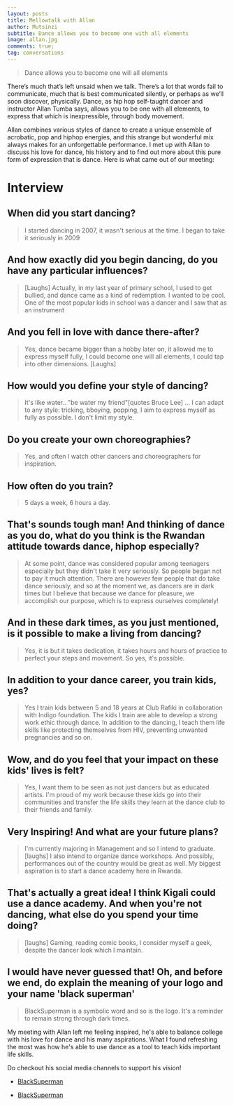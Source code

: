 ```yaml
---
layout: posts
title: Mellowtalk with Allan
author: Mutsinzi
subtitle: Dance allows you to become one with all elements
image: allan.jpg
comments: true;
tag: conversations
---
```


> Dance allows you to become one will all elements

There’s much that’s left unsaid when we talk. There’s a lot that words fail to communicate, much that is best communicated silently, or perhaps as we’ll soon discover, physically. Dance, as hip hop self-taught dancer and instructor Allan Tumba says, allows you to be one with all elements, to express that which is inexpressible, through body movement.

Allan combines various styles of dance to create a unique ensemble of acrobatic, pop and hiphop energies, and this strange but wonderful mix always makes for an unforgettable performance. I met up with Allan to discuss his love for dance, his history and to find out more about this pure form of expression that is dance. Here is what came out of our meeting:

Interview
==========

## When did you start dancing?

> I started dancing in 2007, it wasn't serious at the time. I began to take it seriously in 2009

## And how exactly did you begin dancing, do you have any particular influences?

> [Laughs] Actually, in my last year of primary school, I used to get bullied, and dance came as a kind of redemption. I wanted to be cool. One of the most popular kids in school was a dancer and I saw that as an instrument

## And you fell in love with dance there-after?

> Yes, dance became bigger than a hobby later on, it allowed me to express myself fully, I could become one will all elements, I could tap into other dimensions. [Laughs]

## How would you define your style of dancing?

> It's like water.. "be water my friend"[quotes Bruce Lee] ... I can adapt to any style: tricking, bboying, popping, I aim to express myself as fully as possible. I don't limit my style.

## Do you create your own choreographies?

> Yes, and often I watch other dancers and choreographers for inspiration.

## How often do you train?

> 5 days a week, 6 hours a day.

## That's sounds tough man! And thinking of dance as you do, what do you think is the Rwandan attitude towards dance, hiphop especially?

> At some point, dance was considered popular among teenagers especially but they didn't take it very seriously. So people began not to pay it much attention. There are however few people that do take dance seriously, and so at the moment we, as dancers are in dark times but I believe that because we dance for pleasure, we accomplish our purpose, which is to express ourselves completely!

## And in these dark times, as you just mentioned, is it possible to make a living from dancing?

> Yes, it is but it takes dedication, it takes hours and hours of practice to perfect your steps and movement. So yes, it's possible.

## In addition to your dance career, you train kids, yes?

> Yes I train kids between 5 and 18 years at Club Rafiki in collaboration with Indigo foundation. The kids I train are able to develop a strong work ethic through dance. In addition to the dancing, I teach them life skills like protecting themselves from HIV, preventing unwanted pregnancies and so on.

## Wow, and do you feel that your impact on these kids' lives is felt?

> Yes, I want them to be seen as not just dancers but as educated artists. I'm proud of my work because these kids go into their communities and transfer the life skills they learn at the dance club to their friends and family.

## Very Inspiring! And what are your future plans?

> I'm currently majoring in Management and so I intend to graduate. [laughs] I also intend to organize dance workshops. And possibly, performances out of the country would be great as well. My biggest aspiration is to start a dance academy here in Rwanda.

## That's actually a great idea! I think Kigali could use a dance academy. And when you're not dancing, what else do you spend your time doing?

> [laughs] Gaming, reading comic books, I consider myself a geek, despite the dancer look which I maintain.

## I would have never guessed that! Oh, and before we end, do explain the meaning of your logo and your name 'black superman'

> BlackSuperman is a symbolic word and so is the logo. It's a reminder to remain strong through dark times.



My meeting with Allan left me feeling inspired, he's able to balance college with his love for dance and his many aspirations. What I found refreshing the most was how he's able to use dance as a tool to teach kids important life skills.

Do checkout his social media channels to support his vision!

+ <a href= " https://web.facebook.com/BlackSuperman-805414699525620/?fref=ts"  target="_blank">BlackSuperman<i class="fa fa-facebook" style="padding:15px"></i></a>

+ <a href= "https://www.instagram.com/blacksuperman77/"  target="_blank">BlackSuperman<i class="fa fa-instagram" style="padding:15px"></i></a>
